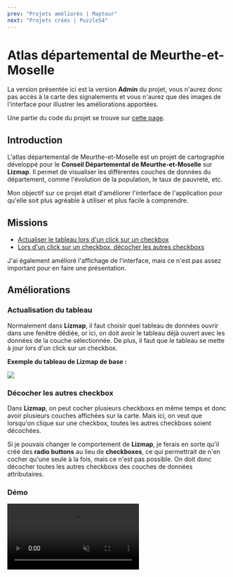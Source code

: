 ```yaml
---
prev: "Projets améliorés | Maptour"
next: "Projets créés | Puzzle54"
---
```


# Atlas départemental de Meurthe-et-Moselle

<CustomContainer type="info">
<p>
La version présentée ici est la version <strong>Admin</strong> du projet, vous n'aurez donc pas accès à la carte des signalements et vous n'aurez que des images de l'interface pour illustrer les améliorations apportées.
</p>
<p>
Une partie du code du projet se trouve sur <a href="/annexe/codes/atlas">cette page</a>.
</p>
</CustomContainer>

## Introduction

L'atlas départemental de Meurthe-et-Moselle est un projet de cartographie développé pour le **Conseil Départemental de Meurthe-et-Moselle** sur **Lizmap**.
Il permet de visualiser les différentes couches de données du département, comme l'évolution de la population, le taux de pauvreté, etc.

Mon objectif sur ce projet était d'améliorer l'interface de l'application pour qu'elle soit plus agréable à utiliser et plus facile à comprendre.

## Missions

- [Actualiser le tableau lors d'un click sur un checkbox](#actualisation-du-tableau)
- [Lors d'un click sur un checkbox, décocher les autres checkboxs](#decocher-les-autres-checkbox)

J'ai également amélioré l'affichage de l'interface, mais ce n'est pas assez important pour en faire une présentation.

## Améliorations

### Actualisation du tableau

Normalement dans **Lizmap**, il faut choisir quel tableau de données ouvrir dans une fenêtre dédiée, or ici, 
on doit avoir le tableau déjà ouvert avec les données de la couche sélectionnée.
De plus, il faut que le tableau se mette à jour lors d'un click sur un checkbox.

**Exemple du tableau de Lizmap de base :**

<img style="margin: 0 auto" src="/img/atlas-base-table-exemple.png?url">

### Décocher les autres checkbox

Dans **Lizmap**, on peut cocher plusieurs checkboxs en même temps et donc avoir plusieurs couches affichées sur la carte.
Mais ici, on veut que lorsqu'on clique sur une checkbox, toutes les autres checkboxs soient décochées.

Si je pouvais changer le comportement de **Lizmap**, je ferais en sorte qu'il créé des **radio buttons** au lieu de **checkboxes**,
ce qui permettrait de n'en cocher qu'une seule à la fois, mais ce n'est pas possible.
On doit donc décocher toutes les autres checkboxs des couches de données attributaires.

### Démo

<video controls muted autoplay loop style="margin: 0 auto; max-width: 100%">
    <source src="/video/demo-atlas.mp4" type="video/mp4">
    Your browser does not support the video tag. 
</video>
